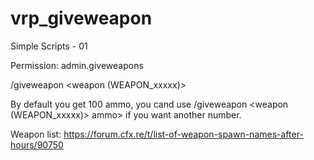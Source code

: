 # vrp_giveweapon
Simple Scripts - 01

Permission: admin.giveweapons

/giveweapon <weapon (WEAPON_xxxxx)>

By default you get 100 ammo, you cand use /giveweapon <weapon (WEAPON_xxxxx)> ammo> if you want another number.

Weapon list: https://forum.cfx.re/t/list-of-weapon-spawn-names-after-hours/90750
